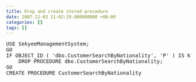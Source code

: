 ```yaml
---
title: Drop and create stored procedure
date: 2007-12-03 21:02:19.000000000 +00:00
categories: []
tags: []
---
```

<pre>
USE SekyeeManagementSystem;
GO
IF OBJECT_ID ( 'dbo.CustomerSearchByNationality', 'P' ) IS NOT NULL
    DROP PROCEDURE dbo.CustomerSearchByNationality;
GO
CREATE PROCEDURE CustomerSearchByNationality
</pre>

